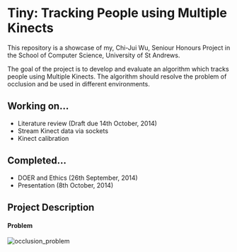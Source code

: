 Tiny: Tracking People using Multiple Kinects
======

This repository is a showcase of my, Chi-Jui Wu, Seniour Honours Project in the School of Computer Science, University of St Andrews.

The goal of the project is to develop and evaluate an algorithm which tracks people using Multiple Kinects. The algorithm should resolve the problem of occlusion and be used in different environments.

## Working on...

* Literature review (Draft due 14th October, 2014)
* Stream Kinect data via sockets
* Kinect calibration

## Completed...

* DOER and Ethics (26th September, 2014)
* Presentation (8th October, 2014)

## Project Description

#### Problem

![occlusion_problem](https://raw.githubusercontent.com/cjw-charleswu/Chaos/master/Deliverables/Presentation/occlusion.JPG)

